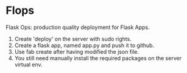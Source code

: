 # Flops
Flask Ops: production quality deployment for Flask Apps.

1. Create 'deploy' on the server with sudo rights.
2. Create a flask app, named app.py and push it to github.
3. Use fab create after having modified the json file. 
4. You still need manually install the required packages on the server virtual env.

